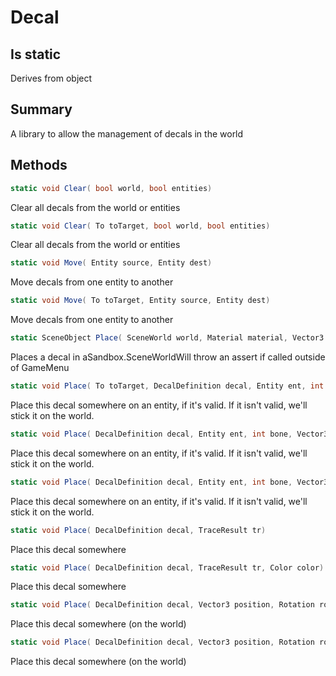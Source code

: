# Decal

## Is static
Derives from object

## Summary

A library to allow the management of decals in the world
## Methods

```c#
static void Clear( bool world, bool entities) 
```
Clear all decals from the world or entities
```c#
static void Clear( To toTarget, bool world, bool entities) 
```
Clear all decals from the world or entities
```c#
static void Move( Entity source, Entity dest) 
```
Move decals from one entity to another
```c#
static void Move( To toTarget, Entity source, Entity dest) 
```
Move decals from one entity to another
```c#
static SceneObject Place( SceneWorld world, Material material, Vector3 position, Rotation rotation, Vector3 scale, Color color) 
```
Places a decal in aSandbox.SceneWorldWill throw an assert if called outside of GameMenu
```c#
static void Place( To toTarget, DecalDefinition decal, Entity ent, int bone, Vector3 position, Rotation rotation, Color color) 
```
Place this decal somewhere on an entity, if it's valid. If it isn't valid, we'll stick it on the world.
```c#
static void Place( DecalDefinition decal, Entity ent, int bone, Vector3 position, Rotation rotation) 
```
Place this decal somewhere on an entity, if it's valid. If it isn't valid, we'll stick it on the world.
```c#
static void Place( DecalDefinition decal, Entity ent, int bone, Vector3 position, Rotation rotation, Color color) 
```
Place this decal somewhere on an entity, if it's valid. If it isn't valid, we'll stick it on the world.
```c#
static void Place( DecalDefinition decal, TraceResult tr) 
```
Place this decal somewhere
```c#
static void Place( DecalDefinition decal, TraceResult tr, Color color) 
```
Place this decal somewhere
```c#
static void Place( DecalDefinition decal, Vector3 position, Rotation rotation) 
```
Place this decal somewhere (on the world)
```c#
static void Place( DecalDefinition decal, Vector3 position, Rotation rotation, Color color) 
```
Place this decal somewhere (on the world)
